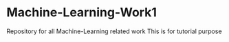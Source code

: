 # Machine-Learning-Work1
Repository for all Machine-Learning related work
This is for tutorial purpose
